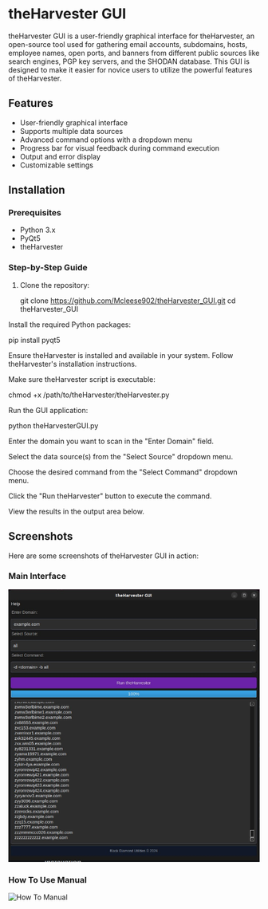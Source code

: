 # theHarvester GUI

theHarvester GUI is a user-friendly graphical interface for theHarvester, an open-source tool used for gathering email accounts, subdomains, hosts, employee names, open ports, and banners from different public sources like search engines, PGP key servers, and the SHODAN database. This GUI is designed to make it easier for novice users to utilize the powerful features of theHarvester.

## Features

- User-friendly graphical interface
- Supports multiple data sources
- Advanced command options with a dropdown menu
- Progress bar for visual feedback during command execution
- Output and error display
- Customizable settings

## Installation

### Prerequisites

- Python 3.x
- PyQt5
- theHarvester

### Step-by-Step Guide

1. Clone the repository:


   git clone https://github.com/Mcleese902/theHarvester_GUI.git
   cd theHarvester_GUI

Install the required Python packages:


pip install pyqt5

Ensure theHarvester is installed and available in your system. Follow theHarvester's installation instructions.

Make sure theHarvester script is executable:


chmod +x /path/to/theHarvester/theHarvester.py


Run the GUI application:


python theHarvesterGUI.py

Enter the domain you want to scan in the "Enter Domain" field.

Select the data source(s) from the "Select Source" dropdown menu.

Choose the desired command from the "Select Command" dropdown menu.

Click the "Run theHarvester" button to execute the command.

View the results in the output area below.

## Screenshots

Here are some screenshots of theHarvester GUI in action:

### Main Interface
![Main Interface](screenshot1.jpg)

### How To Use Manual 
![How To Manual](screenshot2.jpg)
